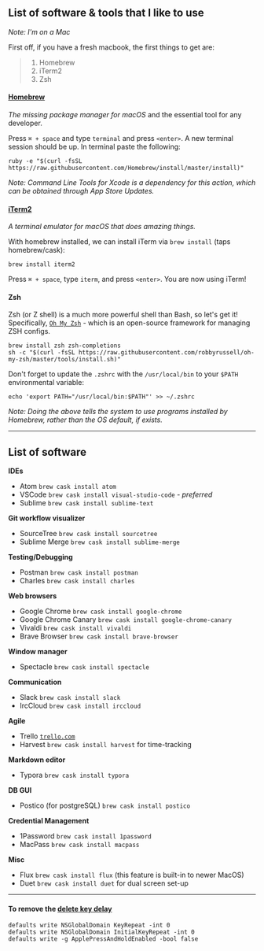 ## List of software & tools that I like to use

_Note: I'm on a Mac_

First off, if you have a fresh macbook, the first things to get are:

> 1. Homebrew
> 2. iTerm2
> 3. Zsh

#### [Homebrew](https://brew.sh/)

_The missing package manager for macOS_ and the essential tool for any developer.

Press `⌘ + space` and type `terminal` and press `<enter>`. A new terminal session should be up. In terminal paste the following:

```shell
ruby -e "$(curl -fsSL https://raw.githubusercontent.com/Homebrew/install/master/install)"
```

_Note: Command Line Tools for Xcode is a dependency for this action, which can be obtained through App Store Updates._

#### [iTerm2](https://www.iterm2.com/)

_A terminal emulator for macOS that does amazing things._

With homebrew installed, we can install iTerm via `brew install` (taps homebrew/cask):

```shell
brew install iterm2
```

Press `⌘ + space`, type `iterm`, and press `<enter>`. You are now using iTerm!

#### Zsh

Zsh (or Z shell) is a much more powerful shell than Bash, so let's get it! Specifically, [`Oh My Zsh`](http://ohmyz.sh/) - which is an open-source framework for managing ZSH configs.

```shell
brew install zsh zsh-completions
sh -c "$(curl -fsSL https://raw.githubusercontent.com/robbyrussell/oh-my-zsh/master/tools/install.sh)"
```

Don't forget to update the `.zshrc` with the `/usr/local/bin` to your `$PATH` environmental variable:

```
echo 'export PATH="/usr/local/bin:$PATH"' >> ~/.zshrc
```

_Note: Doing the above tells the system to use programs installed by Homebrew, rather than the OS default, if exists._

---

## List of software

**IDEs**

- Atom `brew cask install atom`
- VSCode `brew cask install visual-studio-code` - _preferred_
- Sublime `brew cask install sublime-text`

**Git workflow visualizer**

- SourceTree `brew cask install sourcetree`
- Sublime Merge `brew cask install sublime-merge`

**Testing/Debugging**

- Postman `brew cask install postman`
- Charles `brew cask install charles`

**Web browsers**

- Google Chrome `brew cask install google-chrome`
- Google Chrome Canary `brew cask install google-chrome-canary`
- Vivaldi `brew cask install vivaldi`
- Brave Browser `brew cask install brave-browser`

**Window manager**

- Spectacle `brew cask install spectacle`

**Communication**

- Slack `brew cask install slack`
- IrcCloud `brew cask install irccloud`

**Agile**

- Trello [`trello.com`](https://trello.com)
- Harvest `brew cask install harvest`
  for time-tracking

**Markdown editor**

- Typora `brew cask install typora`

**DB GUI**

- Postico (for postgreSQL) `brew cask install postico`

**Credential Management**

- 1Password `brew cask install 1password`
- MacPass `brew cask install macpass`

**Misc**

- Flux `brew cask install flux`
  (this feature is built-in to newer MacOS)
- Duet `brew cask install duet`
  for dual screen set-up

---

#### To remove the [delete key delay](http://hints.macworld.com/article.php?story=20090823193018149)

```
defaults write NSGlobalDomain KeyRepeat -int 0
defaults write NSGlobalDomain InitialKeyRepeat -int 0
defaults write -g ApplePressAndHoldEnabled -bool false
```
